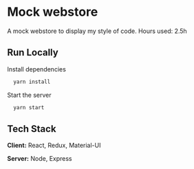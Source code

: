 # Mock webstore

A mock webstore to display my style of code.
Hours used: 2.5h

## Run Locally

Install dependencies

```bash
  yarn install
```

Start the server

```bash
  yarn start
```

## Tech Stack

**Client:** React, Redux, Material-UI

**Server:** Node, Express
